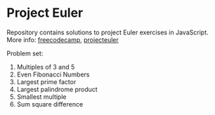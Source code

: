 # Project Euler

Repository contains solutions to project Euler exercises in JavaScript.  
More info:  [freecodecamp](https://www.freecodecamp.org/learn/coding-interview-prep/project-euler/), [projecteuler](https://projecteuler.net/)

Problem set:
1. Multiples of 3 and 5
2. Even Fibonacci Numbers
3. Largest prime factor
4. Largest palindrome product
5. Smallest multiple
6. Sum square difference